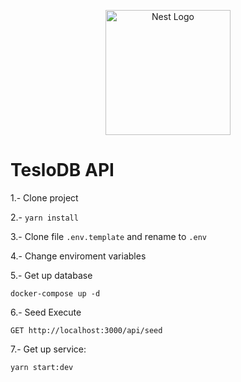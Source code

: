 <p align="center">
  <a href="http://nestjs.com/" target="blank"><img src="https://nestjs.com/img/logo-small.svg" width="200" alt="Nest Logo" /></a>
</p>

# TesloDB API

1.- Clone project

2.- ```yarn install```

3.- Clone file ```.env.template``` and rename to ```.env```

4.- Change enviroment variables

5.- Get up database
```
docker-compose up -d
```

6.- Seed Execute
```
GET http://localhost:3000/api/seed
```

7.- Get up service: 
```
yarn start:dev
```
